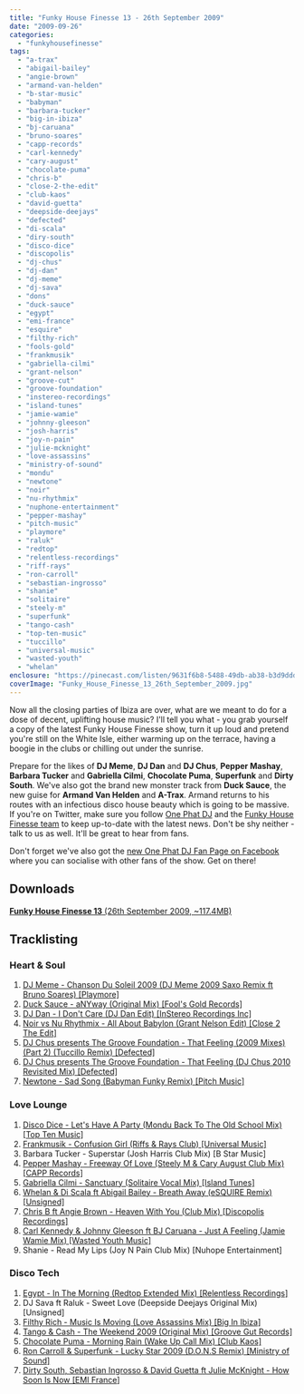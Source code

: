 ```yaml
---
title: "Funky House Finesse 13 - 26th September 2009"
date: "2009-09-26"
categories: 
  - "funkyhousefinesse"
tags: 
  - "a-trax"
  - "abigail-bailey"
  - "angie-brown"
  - "armand-van-helden"
  - "b-star-music"
  - "babyman"
  - "barbara-tucker"
  - "big-in-ibiza"
  - "bj-caruana"
  - "bruno-soares"
  - "capp-records"
  - "carl-kennedy"
  - "cary-august"
  - "chocolate-puma"
  - "chris-b"
  - "close-2-the-edit"
  - "club-kaos"
  - "david-guetta"
  - "deepside-deejays"
  - "defected"
  - "di-scala"
  - "diry-south"
  - "disco-dice"
  - "discopolis"
  - "dj-chus"
  - "dj-dan"
  - "dj-meme"
  - "dj-sava"
  - "dons"
  - "duck-sauce"
  - "egypt"
  - "emi-france"
  - "esquire"
  - "filthy-rich"
  - "fools-gold"
  - "frankmusik"
  - "gabriella-cilmi"
  - "grant-nelson"
  - "groove-cut"
  - "groove-foundation"
  - "instereo-recordings"
  - "island-tunes"
  - "jamie-wamie"
  - "johnny-gleeson"
  - "josh-harris"
  - "joy-n-pain"
  - "julie-mcknight"
  - "love-assassins"
  - "ministry-of-sound"
  - "mondu"
  - "newtone"
  - "noir"
  - "nu-rhythmix"
  - "nuphone-entertainment"
  - "pepper-mashay"
  - "pitch-music"
  - "playmore"
  - "raluk"
  - "redtop"
  - "relentless-recordings"
  - "riff-rays"
  - "ron-carroll"
  - "sebastian-ingrosso"
  - "shanie"
  - "solitaire"
  - "steely-m"
  - "superfunk"
  - "tango-cash"
  - "top-ten-music"
  - "tuccillo"
  - "universal-music"
  - "wasted-youth"
  - "whelan"
enclosure: "https://pinecast.com/listen/9631f6b8-5488-49db-ab38-b3d9ddd1b951.mp3 117162984 audio/mpeg "
coverImage: "Funky_House_Finesse_13_26th_September_2009.jpg"
---
```


Now all the closing parties of Ibiza are over, what are we meant to do for a dose of decent, uplifting house music? I'll tell you what - you grab yourself a copy of the latest Funky House Finesse show, turn it up loud and pretend you're still on the White Isle, either warming up on the terrace, having a boogie in the clubs or chilling out under the sunrise.

Prepare for the likes of **DJ Meme**, **DJ Dan** and **DJ Chus**, **Pepper Mashay**, **Barbara Tucker** and **Gabriella Cilmi**, **Chocolate Puma**, **Superfunk** and **Dirty South**. We've also got the brand new monster track from **Duck Sauce**, the new guise for **Armand Van Helden** and **A-Trax**. Armand returns to his routes with an infectious disco house beauty which is going to be massive. If you're on Twitter, make sure you follow [One Phat DJ](https://twitter.com/onephatdj) and the [Funky House Finesse team](https://twitter.com/housefinesse) to keep up-to-date with the latest news. Don't be shy neither - talk to us as well. It'll be great to hear from fans.

Don't forget we've also got the [new One Phat DJ Fan Page on Facebook](https://www.facebook.com/pages/One-Phat-DJ/126293600841) where you can socialise with other fans of the show. Get on there!

## Downloads

[**Funky House Finesse 13** (26th September 2009, ~117.4MB)](https://pinecast.com/listen/9631f6b8-5488-49db-ab38-b3d9ddd1b951.mp3)

## Tracklisting

### Heart & Soul

1. [DJ Meme - Chanson Du Soleil 2009 (DJ Meme 2009 Saxo Remix ft Bruno Soares) \[Playmore\]](https://www.traxsource.com/index.php?act=show&fc=tpage&cr=titles&cv=38287)
2. [Duck Sauce - aNYway (Original Mix) \[Fool's Gold Records\]](https://www.trackpot.com/track/29953/)
3. [DJ Dan - I Don't Care (DJ Dan Edit) \[InStereo Recordings Inc\]](https://onephatdj.trackitdown.net/genre/house/track/1152118.html)
4. [Noir vs Nu Rhythmix - All About Babylon (Grant Nelson Edit) \[Close 2 The Edit\]](https://www.traxsource.com/index.php?act=show&fc=tpage&cr=titles&cv=3042)
5. [DJ Chus presents The Groove Foundation - That Feeling (2009 Mixes) (Part 2) (Tuccillo Remix) \[Defected\]](daytona892)
6. [DJ Chus presents The Groove Foundation - That Feeling (DJ Chus 2010 Revisited Mix) \[Defected\]](https://www.defected.com/store/details/DJ+Chus+presents+The+Groove+Foundation/That+Feeling+(2009+Mixes)+(Part+1)/1486/d)
7. [Newtone - Sad Song (Babyman Funky Remix) \[Pitch Music\]](https://www.junodownload.com/products/1453895-02.htm)

### Love Lounge

1. [Disco Dice - Let's Have A Party (Mondu Back To The Old School Mix) \[Top Ten Music\]](https://www.djdownload.com/mp3-detail/Disco+Dice/Lets+have+a+Party/Top+Ten+Music/814288)
2. [Frankmusik - Confusion Girl (Riffs & Rays Club) \[Universal Music\]](https://www.7digital.com/artists/frankmusik/confusion-girl-shame-shame-shame/)
3. Barbara Tucker - Superstar (Josh Harris Club Mix) \[B Star Music\]
4. [Pepper Mashay - Freeway Of Love (Steely M & Cary August Club Mix) \[CAPP Records\]](https://itunes.apple.com/WebObjects/MZStore.woa/wa/viewAlbum?id=327757870&s=143441)
5. [Gabriella Cilmi - Sanctuary (Solitaire Vocal Mix) \[Island Tunes\]](https://www.7digital.com/stores/island/artists/gabriella-cilmi/sanctuary-2/)
6. [Whelan & Di Scala ft Abigail Bailey - Breath Away (eSQUIRE Remix) \[Unsigned\]](https://soundcloud.com/prophi/whelan-di-scala-ft-abigail-bailey-breath-away-esquire-remix)
7. [Chris B ft Angie Brown - Heaven With You (Club Mix) \[Discopolis Recordings\]](https://onephatdj.trackitdown.net/genre/house/track/1438629.html)
8. [Carl Kennedy & Johnny Gleeson ft BJ Caruana - Just A Feeling (Jamie Wamie Mix) \[Wasted Youth Music\]](https://www.xpressbeats.com/release/just-a-feeling-43570)
9. Shanie - Read My Lips (Joy N Pain Club Mix) \[Nuhope Entertainment\]

### Disco Tech

1. [Egypt - In The Morning (Redtop Extended Mix) \[Relentless Recordings\]](https://www.play.com/Music/MP3-Download-Track/4-/11625538/In-The-Morning/Product.html?aid=11624168)
2. DJ Sava ft Raluk - Sweet Love (Deepside Deejays Original Mix) \[Unsigned\]
3. [Filthy Rich - Music Is Moving (Love Assassins Mix) \[Big In Ibiza\]](https://www.armadadownloads.com/tracks/290532)
4. [Tango & Cash - The Weekend 2009 (Original Mix) \[Groove Gut Records\]](https://onephatdj.trackitdown.net/genre/house/track/1494247.html)
5. [Chocolate Puma - Morning Rain (Wake Up Call Mix) \[Club Kaos\]](https://onephatdj.trackitdown.net/genre/house/track/1437506.html)
6. [Ron Carroll & Superfunk - Lucky Star 2009 (D.O.N.S Remix) \[Ministry of Sound\]](https://www.djtunes.com/track/lucky-star-2009-feat-ron-caroll__485051)
7. [Dirty South, Sebastian Ingrosso & David Guetta ft Julie McKnight - How Soon Is Now \[EMI France\]](https://www.play.com/Music/MP3-Download-Track/4-/11586510/How-Soon-Is-Now/Product.html?aid=11586269)
